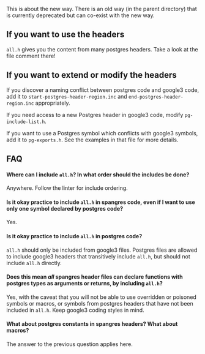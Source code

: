 This is about the new way. There is an old way (in the parent directory) that is
currently deprecated but can co-exist with the new way.

## If you want to use the headers

`all.h` gives you the content from many postgres headers. Take a look at the
file comment there!

## If you want to extend or modify the headers

If you discover a naming conflict between postgres code and google3 code, add it
to `start-postgres-header-region.inc` and `end-postgres-header-region.inc`
appropriately.

If you need access to a new Postgres header in google3 code, modify
`pg-include-list.h`.

If you want to use a Postgres symbol which conflicts with google3 symbols, add
it to `pg-exports.h`. See the examples in that file for more details.

## FAQ

#### Where can I include `all.h`? In what order should the includes be done?

Anywhere. Follow the linter for include ordering.

#### Is it okay practice to include `all.h` in spangres code, even if I want to use only one symbol declared by postgres code?

Yes.

#### Is it okay practice to include `all.h` in postgres code?

`all.h` should only be included from google3 files. Postgres files are allowed
to include google3 headers that transitively include `all.h`, but should not
include `all.h` directly.

#### Does this mean *all* spangres header files can declare functions with postgres types as arguments or returns, by including `all.h`?

Yes, with the caveat that you will not be able to use overridden or poisoned
symbols or macros, or symbols from postgres headers that have not been included
in `all.h`. Keep google3 coding styles in mind.

#### What about postgres constants in spangres headers? What about macros?

The answer to the previous question applies here.
